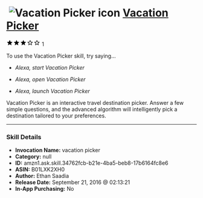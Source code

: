 # &nbsp;<img src="skill_icon" alt="Vacation Picker icon" width="36"> [Vacation Picker](http://alexa.amazon.com/#skills/amzn1.ask.skill.34762fcb-b21e-4ba5-beb8-17b6164fc8e6)
![3 stars](../../images/ic_star_black_18dp_1x.png)![3 stars](../../images/ic_star_black_18dp_1x.png)![3 stars](../../images/ic_star_black_18dp_1x.png)![3 stars](../../images/ic_star_border_black_18dp_1x.png)![3 stars](../../images/ic_star_border_black_18dp_1x.png) 1

To use the Vacation Picker skill, try saying...

* *Alexa, start Vacation Picker*

* *Alexa, open Vacation Picker*

* *Alexa, launch Vacation Picker*

Vacation Picker is an interactive travel destination picker. Answer a few simple questions, and the advanced algorithm will intelligently pick a destination tailored to your preferences.

***

### Skill Details

* **Invocation Name:** vacation picker
* **Category:** null
* **ID:** amzn1.ask.skill.34762fcb-b21e-4ba5-beb8-17b6164fc8e6
* **ASIN:** B01LXK2XH0
* **Author:** Ethan Saadia
* **Release Date:** September 21, 2016 @ 02:13:21
* **In-App Purchasing:** No

